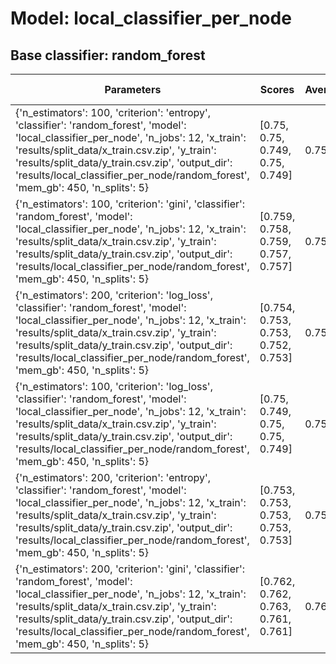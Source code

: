 # Model: local_classifier_per_node
## Base classifier: random_forest
|Parameters|Scores|Average|Standard deviation|
|----------|------|-------|------------------|
|{'n_estimators': 100, 'criterion': 'entropy', 'classifier': 'random_forest', 'model': 'local_classifier_per_node', 'n_jobs': 12, 'x_train': 'results/split_data/x_train.csv.zip', 'y_train': 'results/split_data/y_train.csv.zip', 'output_dir': 'results/local_classifier_per_node/random_forest', 'mem_gb': 450, 'n_splits': 5}|[0.75, 0.75, 0.749, 0.75, 0.749]|0.750|0.001|
|{'n_estimators': 100, 'criterion': 'gini', 'classifier': 'random_forest', 'model': 'local_classifier_per_node', 'n_jobs': 12, 'x_train': 'results/split_data/x_train.csv.zip', 'y_train': 'results/split_data/y_train.csv.zip', 'output_dir': 'results/local_classifier_per_node/random_forest', 'mem_gb': 450, 'n_splits': 5}|[0.759, 0.758, 0.759, 0.757, 0.757]|0.758|0.001|
|{'n_estimators': 200, 'criterion': 'log_loss', 'classifier': 'random_forest', 'model': 'local_classifier_per_node', 'n_jobs': 12, 'x_train': 'results/split_data/x_train.csv.zip', 'y_train': 'results/split_data/y_train.csv.zip', 'output_dir': 'results/local_classifier_per_node/random_forest', 'mem_gb': 450, 'n_splits': 5}|[0.754, 0.753, 0.753, 0.752, 0.753]|0.753|0.001|
|{'n_estimators': 100, 'criterion': 'log_loss', 'classifier': 'random_forest', 'model': 'local_classifier_per_node', 'n_jobs': 12, 'x_train': 'results/split_data/x_train.csv.zip', 'y_train': 'results/split_data/y_train.csv.zip', 'output_dir': 'results/local_classifier_per_node/random_forest', 'mem_gb': 450, 'n_splits': 5}|[0.75, 0.749, 0.75, 0.75, 0.749]|0.750|0.000|
|{'n_estimators': 200, 'criterion': 'entropy', 'classifier': 'random_forest', 'model': 'local_classifier_per_node', 'n_jobs': 12, 'x_train': 'results/split_data/x_train.csv.zip', 'y_train': 'results/split_data/y_train.csv.zip', 'output_dir': 'results/local_classifier_per_node/random_forest', 'mem_gb': 450, 'n_splits': 5}|[0.753, 0.753, 0.753, 0.753, 0.753]|0.753|0.000|
|{'n_estimators': 200, 'criterion': 'gini', 'classifier': 'random_forest', 'model': 'local_classifier_per_node', 'n_jobs': 12, 'x_train': 'results/split_data/x_train.csv.zip', 'y_train': 'results/split_data/y_train.csv.zip', 'output_dir': 'results/local_classifier_per_node/random_forest', 'mem_gb': 450, 'n_splits': 5}|[0.762, 0.762, 0.763, 0.761, 0.761]|0.762|0.001|
